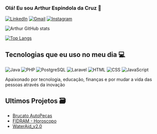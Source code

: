 ### Olá! Eu sou Arthur Espindola da Cruz 👋

[![LinkedIn](https://img.shields.io/badge/LinkedIn-0077B5?style=for-the-badge&logo=linkedin&logoColor=white)](https://www.linkedin.com/in/arthur-espindola-da-cruz-738767213/)
[![Gmail](https://img.shields.io/badge/Gmail-D14836?style=for-the-badge&logo=gmail&logoColor=white)](mailto:espindola.art@gmail.com)
[![Instagram](https://img.shields.io/badge/Instagram-E4405F?style=for-the-badge&logo=instagram&logoColor=white)](https://www.instagram.com/art_espindola/)

![Arthur GitHub stats](https://github-readme-stats.vercel.app/api?username=ArtCruz&show_icons=true&theme=dracula)

[![Top Langs](https://github-readme-stats.vercel.app/api/top-langs/?username=ArtCruz)](https://github.comArtCruz/github-readme-stats)
## Tecnologias que eu uso no meu dia 💻

<div style="display: inline-block">
    <img align="center" alt="Java" src="https://img.shields.io/badge/Java-ED8B00?style=for-the-badge&logo=openjdk&logoColor=white"> 
    <img align="center" alt="PHP" src="https://img.shields.io/badge/PHP-777BB4?style=for-the-badge&logo=php&logoColor=white">
    <img align="center" alt="PostgreSQL" src="https://img.shields.io/badge/PostgreSQL-316192?style=for-the-badge&logo=postgresql&logoColor=white">    
    <img align="center" alt="Laravel" src="https://img.shields.io/badge/Laravel-FF2D20?style=for-the-badge&logo=laravel&logoColor=white">
    <img align="center" alt="HTML" src="https://img.shields.io/badge/HTML5-E34F26?style=for-the-badge&logo=html5&logoColor=white">
    <img align="center" alt="CSS" src="https://img.shields.io/badge/CSS3-1572B6?style=for-the-badge&logo=css3&logoColor=white">                       
    <img align="center" alt="JavaScript" src="https://img.shields.io/badge/JavaScript-323330?style=for-the-badge&logo=javascript&logoColor=F7DF1E">

<br>
</div>

Apaixonado por tecnologia, educação, finanças e por mudar a vida das pessoas através da inovação

## Ultimos Projetos 🗃️

- [Brucato AutoPeças](https://github.com/filipezulian/Brucato_PIN1)
- [FIDRAM - Horoscopo](https://github.com/filipezulian/FIDRAM_Horoscopo)
- [WaterAid_v2.0](https://github.com/ArtCruz/WaterAid_v2.0)
